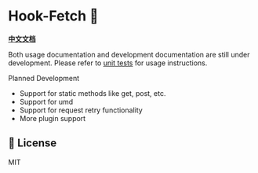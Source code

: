
# Hook-Fetch 🚀

**[中文文档](https://github.com/JsonLee12138/hook-fetch/blob/main/README.md)**

Both usage documentation and development documentation are still under development.
Please refer to [unit tests](https://github.com/JsonLee12138/hook-fetch/blob/main/test/index.test.ts) for usage instructions.

Planned Development

- Support for static methods like get, post, etc.
- Support for umd
- Support for request retry functionality
- More plugin support
## 📄 License

MIT
